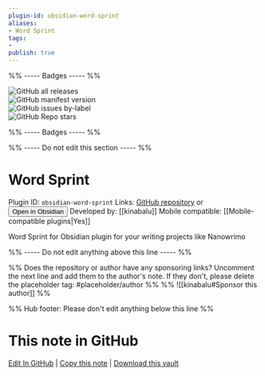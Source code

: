 ```yaml
---
plugin-id: obsidian-word-sprint
aliases:
- Word Sprint
tags: 
- 
publish: true
---
```


%% ----- Badges ----- %%

![GitHub all releases](https://img.shields.io/github/downloads/kinabalu/obsidian-word-sprint/total?color=573E7A&logo=github&style=for-the-badge)   
![GitHub manifest version](https://img.shields.io/github/manifest-json/v/kinabalu/obsidian-word-sprint?color=573E7A&logo=github&style=for-the-badge)   
![GitHub issues by-label](https://img.shields.io/github/issues/kinabalu/obsidian-word-sprint/help%20wanted?color=573E7A&logo=github&style=for-the-badge)   
![GitHub Repo stars](https://img.shields.io/github/stars/kinabalu/obsidian-word-sprint?color=573E7A&logo=github&style=for-the-badge)

%% ----- Badges ----- %%

%% ----- Do not edit this section ----- %%

# Word Sprint

Plugin ID: `obsidian-word-sprint`
Links: [GitHub repository](https://github.com/kinabalu/obsidian-word-sprint) or [<button id=HH>Open in Obsidian</button>](obsidian://goto-plugin?id=obsidian-word-sprint)
Developed by: [[kinabalu]]
Mobile compatible: [[Mobile-compatible plugins|Yes]]

Word Sprint for Obsidian plugin for your writing projects like Nanowrimo

%% ----- Do not edit anything above this line ----- %% 

%% Does the repository or author have any sponsoring links? Uncomment the next line and add them to the author's note. If they don't, please delete the placeholder tag: #placeholder/author %%
%% ![[kinabalu#Sponsor this author]] %%

%% Hub footer: Please don't edit anything below this line %%

# This note in GitHub

<span class="git-footer">[Edit In GitHub](https://github.dev/obsidian-community/obsidian-hub/blob/main/02%20-%20Community%20Expansions/02.05%20All%20Community%20Expansions/Plugins/obsidian-word-sprint.md "git-hub-edit-note") | [Copy this note](https://raw.githubusercontent.com/obsidian-community/obsidian-hub/main/02%20-%20Community%20Expansions/02.05%20All%20Community%20Expansions/Plugins/obsidian-word-sprint.md "git-hub-copy-note") | [Download this vault](https://github.com/obsidian-community/obsidian-hub/archive/refs/heads/main.zip "git-hub-download-vault") </span>